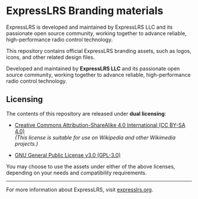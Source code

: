 # ExpressLRS Branding materials

ExpressLRS is developed and maintained by ExpressLRS LLC and its passionate open source community, working together to advance reliable, high-performance radio control technology.

This repository contains official ExpressLRS branding assets, such as logos, icons, and other related design files.

Developed and maintained by **ExpressLRS LLC** and its passionate open source community, working together to advance reliable, high-performance radio control technology.

## Licensing

The contents of this repository are released under **dual licensing**:

- [Creative Commons Attribution-ShareAlike 4.0 International (CC BY-SA 4.0)](./LICENSE)  
  *(This license is suitable for use on Wikipedia and other Wikimedia projects.)*

- [GNU General Public License v3.0 (GPL-3.0)](./LICENSE_GPLv3.md)

You may choose to use the assets under either of the above licenses, depending on your needs and compatibility
requirements.

---
For more information about ExpressLRS, visit [expresslrs.org](https://www.expresslrs.org).
